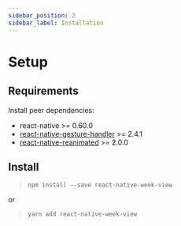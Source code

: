 ```yaml
---
sidebar_position: 2
sidebar_label: Installation
---
```


# Setup

## Requirements

Install peer dependencies:

* react-native >= 0.60.0
* [react-native-gesture-handler](https://docs.swmansion.com/react-native-gesture-handler/docs/installation/) >= 2.4.1
* [react-native-reanimated](https://docs.swmansion.com/react-native-reanimated/docs/fundamentals/installation) >= 2.0.0


## Install

> `npm install --save react-native-week-view`

or

> `yarn add react-native-week-view`

